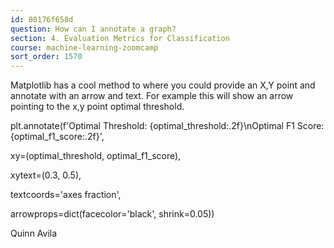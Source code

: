 ```yaml
---
id: 80176f658d
question: How can I annotate a graph?
section: 4. Evaluation Metrics for Classification
course: machine-learning-zoomcamp
sort_order: 1570
---
```


Matplotlib has a cool method to  where you could provide an X,Y point and annotate with an arrow and text. For example this will show an arrow pointing to the x,y point optimal threshold.

plt.annotate(f'Optimal Threshold: {optimal_threshold:.2f}\nOptimal F1 Score: {optimal_f1_score:.2f}',

xy=(optimal_threshold, optimal_f1_score),

xytext=(0.3, 0.5),

textcoords='axes fraction',

arrowprops=dict(facecolor='black', shrink=0.05))

Quinn Avila

